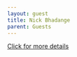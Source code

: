```yaml
---
layout: guest
title: Nick Bhadange
parent: Guests
---
```



<div class="badge-base LI-profile-badge" data-locale="en_US" data-size="medium" data-theme="light" 
data-type="VERTICAL" data-vanity="nickbhadange" data-version="v1"><a class="badge-base__link 
LI-simple-link" href="https://www.linkedin.com/in/nickbhadange?trk=profile-badge">Click for more details</a></div>


